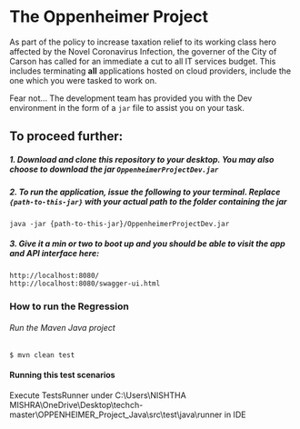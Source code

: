 # The Oppenheimer Project 
As part of the policy to increase taxation relief to its working class hero affected by the Novel Coronavirus Infection, the governer of the City of Carson has called for an immediate a cut to all IT services budget. This includes terminating **all** applications hosted on cloud providers, include the one which you were tasked to work on.

Fear not... The development team has provided you with the Dev environment in the form of a `jar` file to assist you on your task.

## To proceed further:

##### 1. Download and clone this repository to your desktop. You may also choose to download the jar `OppenheimerProjectDev.jar`  
##### 2. To run the application, issue the following to your terminal. Replace `{path-to-this-jar}` with your actual path to the folder containing the jar 
```
java -jar {path-to-this-jar}/OppenheimerProjectDev.jar
```

##### 3. Give it a min or two to boot up and you should be able to visit the app and API interface here:
```
http://localhost:8080/
http://localhost:8080/swagger-ui.html
```

### How to run the Regression

###### Run the Maven Java project
```
$ mvn clean test  

```

#### Running this test scenarios

Execute TestsRunner under C:\Users\NISHTHA MISHRA\OneDrive\Desktop\techch-master\OPPENHEIMER_Project_Java\src\test\java\runner in IDE
